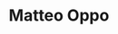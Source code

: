 ---
title: Matteo Oppo
category: team
position: Tech Assistant
image: matteo-oppo.jpg
project: current
---